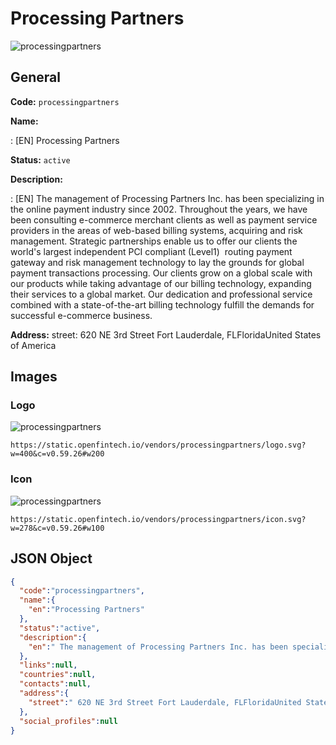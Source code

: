 
# Processing Partners 
![processingpartners](https://static.openfintech.io/vendors/processingpartners/logo.svg?w=400&c=v0.59.26#w200)  

## General 
 
**Code:** `processingpartners` 
 
**Name:** 
 
:	[EN] Processing Partners 
 
**Status:** `active` 
 
**Description:** 
 
: [EN]  The management of Processing Partners Inc. has been specializing in the online payment industry since 2002. Throughout the years, we have been consulting e-commerce merchant clients as well as payment service providers in the areas of web-based billing systems, acquiring and risk management. Strategic partnerships enable us to offer our clients the world's largest independent PCI compliant (Level1)  routing payment gateway and risk management technology to lay the grounds for global payment transactions processing. Our clients grow on a global scale with our products while taking advantage of our billing technology, expanding their services to a global market. Our dedication and professional service combined with a state-of-the-art billing technology fulfill the demands for successful e-commerce business.  
 
**Address:** 
street:  620 NE 3rd Street Fort Lauderdale, FLFloridaUnited States of America  

## Images 

### Logo 
 
![processingpartners](https://static.openfintech.io/vendors/processingpartners/logo.svg?w=400&c=v0.59.26#w200)  

```
https://static.openfintech.io/vendors/processingpartners/logo.svg?w=400&c=v0.59.26#w200
```  

### Icon 
 
![processingpartners](https://static.openfintech.io/vendors/processingpartners/icon.svg?w=278&c=v0.59.26#w100)  

```
https://static.openfintech.io/vendors/processingpartners/icon.svg?w=278&c=v0.59.26#w100
```  

## JSON Object 

```json
{
  "code":"processingpartners",
  "name":{
    "en":"Processing Partners"
  },
  "status":"active",
  "description":{
    "en":" The management of Processing Partners Inc. has been specializing in the online payment industry since 2002. Throughout the years, we have been consulting e-commerce merchant clients as well as payment service providers in the areas of web-based billing systems, acquiring and risk management. Strategic partnerships enable us to offer our clients the world's largest independent PCI compliant (Level1) \u00a0routing payment gateway and risk management technology to lay the grounds for global payment transactions processing. Our clients grow on a global scale with our products while taking advantage of our billing technology, expanding their services to a global market. Our dedication and professional service combined with a state-of-the-art billing technology fulfill the demands for successful e-commerce business. "
  },
  "links":null,
  "countries":null,
  "contacts":null,
  "address":{
    "street":" 620 NE 3rd Street Fort Lauderdale, FLFloridaUnited States of America "
  },
  "social_profiles":null
}
```  
